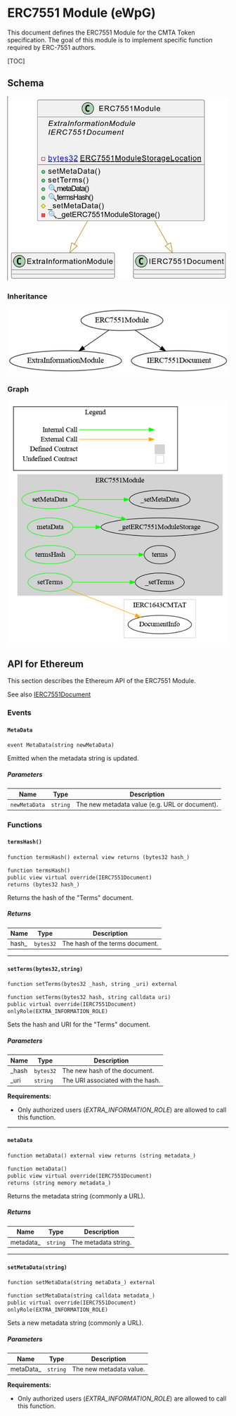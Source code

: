 #  ERC7551 Module (eWpG)

This document defines the ERC7551 Module for the CMTA Token specification. The goal of this module is to implement specific function required by ERC-7551 authors.

[TOC]

## Schema

![ERC7551UML](../../../schema/uml/ERC7551UML.png)

### Inheritance

![surya_inheritance_ERC7551Module.sol](../../../schema/surya_inheritance/surya_inheritance_ERC7551Module.sol.png)

### Graph

![surya_graph_ERC7551Module.sol](../../../schema/surya_graph/surya_graph_ERC7551Module.sol.png)



## API for Ethereum

This section describes the Ethereum API of the ERC7551 Module. 

See also [IERC7551Document](../../../../contracts/interfaces/tokenization/draft-IERC7551.sol)

### Events

#### `MetaData`

```solidity
event MetaData(string newMetaData)
```

Emitted when the metadata string is updated.

##### Parameters

| Name          | Type     | Description                                    |
| ------------- | -------- | ---------------------------------------------- |
| `newMetaData` | `string` | The new metadata value (e.g. URL or document). |

### Functions

#### `termsHash()`

```solidity
function termsHash() external view returns (bytes32 hash_)
```

```solidity
function termsHash() 
public view virtual override(IERC7551Document) 
returns (bytes32 hash_)
```

Returns the hash of the "Terms" document.

##### Returns

| Name  | Type      | Description                     |
| ----- | --------- | ------------------------------- |
| hash_ | `bytes32` | The hash of the terms document. |



------

#### `setTerms(bytes32,string)`

```
function setTerms(bytes32 _hash, string _uri) external
```

```solidity
function setTerms(bytes32 hash, string calldata uri) 
public virtual override(IERC7551Document) 
onlyRole(EXTRA_INFORMATION_ROLE)
```

Sets the hash and URI for the "Terms" document.

##### Parameters

| Name  | Type      | Description                       |
| ----- | --------- | --------------------------------- |
| _hash | `bytes32` | The new hash of the document.     |
| _uri  | `string`  | The URI associated with the hash. |

**Requirements:**

- Only authorized users (*EXTRA_INFORMATION_ROLE*) are allowed to call this function.

------

#### `metaData`

```solidity
function metaData() external view returns (string metadata_)
```

```solidity
function metaData() 
public view virtual override(IERC7551Document) 
returns (string memory metadata_) 
```

Returns the metadata string (commonly a URL).

##### Returns

| Name      | Type     | Description          |
| --------- | -------- | -------------------- |
| metadata_ | `string` | The metadata string. |



------

#### `setMetaData(string)`

```solidity
function setMetaData(string metaData_) external
```

```solidity
function setMetaData(string calldata metadata_) 
public virtual override(IERC7551Document) 
onlyRole(EXTRA_INFORMATION_ROLE) 
```

Sets a new metadata string (commonly a URL).

##### Parameters

| Name      | Type     | Description             |
| --------- | -------- | ----------------------- |
| metaData_ | `string` | The new metadata value. |

**Requirements:**

- Only authorized users (*EXTRA_INFORMATION_ROLE*) are allowed to call this function.
